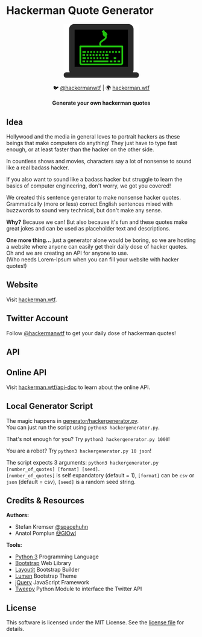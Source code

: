 # Hackerman Quote Generator

<p align="center"><img alt="PICTURE logo" src="https://raw.githubusercontent.com/GlOwl/hackerman/master/logo.png" width="200"></p>

<p align="center">
🐦 <a href="https://twitter.com/hackermanwtf">@hackermanwtf</a>
| 🌍 <a href="https://hackerman.wtf">hackerman.wtf</a><br>
<br>
<b>Generate your own hackerman quotes</b></p>

## Idea

Hollywood and the media in general loves to portrait hackers as these beings that
make computers do anything! They just have to type fast enough,
or at least faster than the hacker on the other side.  

In countless shows and movies, characters say a lot of nonsense
to sound like a real badass hacker.  

If you also want to sound like a badass hacker but struggle to learn the basics
of computer engineering, don't worry, we got you covered!  

We created this sentence generator to make nonsense hacker quotes.  
Grammatically (more or less) correct English sentences mixed with
buzzwords to sound very technical, but don't make any sense.  

**Why?** Because we can! But also because it's fun and these quotes make great
jokes and can be used as placeholder text and descriptions.   

**One more thing...**  just a generator alone would be boring, so we are hosting
a website where anyone can easily get their daily dose of hacker quotes.  
Oh and we are creating an API for anyone to use.  
(Who needs Lorem-Ipsum when you can fill your website with hacker quotes!)  

## Website

Visit [hackerman.wtf](https://hackerman.wtf).  

## Twitter Account

Follow [@hackermanwtf](http://twitter.com/hackermanwtf) to get your daily dose
of hackerman quotes!  

## API

## Online API

Visit [hackerman.wtf/api-doc](https://hackerman.wtf/api-doc) to learn about the
online API.

## Local Generator Script

The magic happens in [generator/hackergenerator.py](https://github.com/GlOwl/hackerman/blob/master/generator/hackergenerator.py).  
You can just run the script using `python3 hackergenerator.py`.  

That's not enough for you? Try `python3 hackergenerator.py 1000`!  

You are a robot? Try `python3 hackergenerator.py 10 json`!  

The script expects 3 arguments: `python3 hackergenerator.py [number_of_quotes] [format] [seed]`.  
`[number_of_quotes]` is self expandatory (default = 1), `[format]` can be `csv` or `json` (default = csv), `[seed]` is a random seed string.  

## Credits & Resources

**Authors:**  
- Stefan Kremser [@spacehuhn](https://github.com/spacehuhn)  
- Anatol Pomplun [@GlOwl](https://github.com/GlOwl)

**Tools:**  
- [Python 3](https://www.python.org) Programming Language
- [Bootstrap](https://getbootstrap.com/) Web Library
- [Layoutit](https://www.layoutit.com/) Bootstrap Builder
- [Lumen](https://bootswatch.com/lumen/) Bootstrap Theme
- [jQuery](https://jquery.com/) JavaScript Framework
- [Tweepy](https://www.tweepy.org/) Python Module to interface the Twitter API

## License

This software is licensed under the MIT License. See the [license file](LICENSE) for details.  
